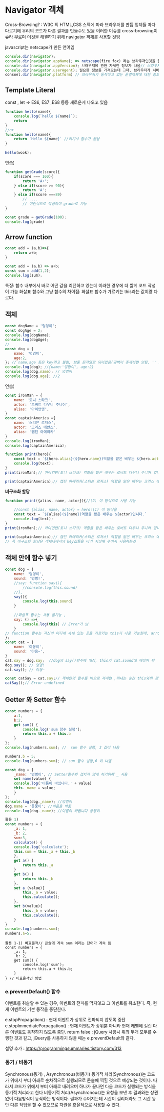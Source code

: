 # Navigator 객체

Cross-Browsing?
: W3C 의 HTML,CSS 스펙에 따라 브라우저를 만듬
업체들 마다 다르기에 우리의 코드가 다른 결과를 만들수도 있음
이러한 이슈를 cross-browsing이슈라 부르며 이것을 해결하기 위해 navigator 객체를 사용할 것임

javascript는 netscape가 만든 언어임

~~~~javascript
console.dir(navigator);
console.dir(navigator.appName); => netscape(fire fox) 라는 브라우저인것을 알 수 있음 // 웹브라우저의 이름이다.
console.dir(navigator.appVersion); 브라우저에 관한 자세한 정보가 나옴// 브라우저의 버전을 의미한다.
console.dir(navigator.userAgent); 필요한 정보를 가져오는데 그때, 브라우저가 서버에게 요청을 하는데 이때 어떤 브라우저인지에 대한 정보를 catch함// 브라우저가 서버측으로 전송하는 USEr-Agent HTTP 헤더의 내용이다.
consoel.dir(navigator.platform) // 브라우저가 동작하고 있는 운영체제에 대한 정보이다.

~~~~





## Template Literal

const , let => ES6,
ES7 ,ES8 등등 새로운게 나오고 있음

~~~~javascript
function hello(name){
	console.log(`hello ${name}`);
    return
}
//or
function hello(name){
    return `Hello ${name}` //여기서 함수가 끝남
}
   
hello(wook);
~~~~

연습)

~~~~~~javascript
function getGrade(score){
	if(score === 100){
        return 'A+';
    } else if(score >= 90){
        return 'A';
    } else if(score ===89)
        // ....
        // 이런식으로 작성하여 grade로 가능
}

const grade = getGrade(100);
console.log(grade)
~~~~~~



## Arrow function

~~~~~~javascript
const add = (a,b)=>{
	return a+b;
}

const add = (a,b) => a+b;
const sum = add(1,2);
console.log(sum);
~~~~~~

특징: 함수 내부에서 바로 어떤 값을 리턴하고 있는데 이러한 경우에 더 짧게 코드 작성이 가능
화살표 함수와 그냥 함수의 차이점: 화살표 함수가 가르키는 this라는 값이랑 다르다.



## 객체

~~~~~javascript
const dogName = '멍멍이';
const dogAge = 2;
console.log(dogName);
console.log(dogAge);
// 
const dog = {
	name: '멍멍이',
	age:2,
}; // name,age 등은 key라고 불림, 보통 문자열로 되어있음(공백이 존재하면 안됨, '' 으로 감싸주면 공백이 가능)
console.log(dog); //{name:'멍멍이', age:2}
console.log(dog.name); // 멍멍이
console.log(dog.age); //2
~~~~~

연습)

~~~~~javascript
const ironMan = {
	name: '토니 스타크',
	actor: '로버트 다우니 주니어',
	alias: '아이언맨',
}
const captainAmerica ={
	name: '스티븐 로저스',
	actor: '크리스 에반스',
	alias: '캡틴 아메리카'
}
console.log(ironMan);
console.log(captainAmerica);

function print(hero){
    const text = `${hero.alias}(${hero.name})역할을 맡은 배우는 ${hero.actor}입니다.`
    console.log(text);
}
print(ironMan);// 아이언맨(토니 스타크) 역할을 맡은 배우는 로버트 다우니 주니어 입니다.

print(captainAmerica);// 캡틴 아메리카(스티븐 로저스) 역할을 맡은 배우는 크리스 에반스 입니다.

~~~~~



**비구조화 할당**

~~~~~javascript
function print({alias, name, actor}){//(2) 이 방식으로 사용 가능
    
    //const {alias, name, actor} = hero;(1) 이 방식을
    const text = `${alias}(${name})역할을 맡은 배우는 ${actor}입니다.`
    console.log(text);
}
print(ironMan);// 아이언맨(토니 스타크) 역할을 맡은 배우는 로버트 다우니 주니어 입니다.

print(captainAmerica);// 캡틴 아메리카(스티븐 로저스) 역할을 맡은 배우는 크리스 에반스 입니다.
// 즉 비구조화 할당은 객체내에서의 key값들을 미리 지정해 주어서 사용하는것
~~~~~



## 객체 안에 함수 넣기

~~~javascript
const dog = {
	name: '멍멍이',
	sound: '멍멍!',
	//say: function say(){
		//console.log(this.sound)
	//},
    say(){
		console.log(this.sound)
	}
   
    //화살표 함수는 사용 불가능 , 
    say: () =>{
        console.log(this) // Error가 남
    }
// function 함수는 자신이 어디에 속해 있는 곳을 가르키는 this가 사용 가능한데, arrow function은 어디에 속해 있는곳으로 연결이 불가하여 this적용이 불가
};
const cat = {
    name: '야옹이',
    sound: '야옹~',
}
cat.say = dog.say;  //dog의 say()함수에 매칭, this가 cat.sound에 매칭이 됨
dog.say(); // 멍멍!
cat.say(); // 야옹~

const catSay = cat.say;// 객체안의 함수를 밖으로 꺼내면 ,꺼내는 순간 this와의 관계가 사라져서 Error가 나게 됨.
catSay();// Error undefined
~~~

## Getter 와 Setter 함수

~~~~~~javascript
const numbers = {
    a:1,
    b:2,
    get sum() {
        console.log('sum 함수 실행');
        return this.a + this.b
    }
};
console.log(numbers.sum); //  sum 함수 실행, 3 값이 나옴

numbers.b = 5;
console.log(numbers.sum); // sum 함수 실행,6 이 나옴
~~~~~~

~~~~~javascript
const dog = {
	_name: '멍멍이', // Setter함수와 겹치지 않게 하기위해 _ 사용
	set name(value) {
	console.log('이름이 바뀝니다.' + value)
	this._name = value;
	}
};
console.log(dog._name); //멍멍이
dog.name = '뭉뭉이'; //이름을 바꿈
console.log(dog._name); //이름이 바뀝니다 뭉뭉이
~~~~~

~~~javascript
활용 1)
const numbers = { 
	_a: 1,
	_b: 2,
	sum:3,
	calculate() {
	console.log('calculate');
	this.sum = this._a + this._b
	},
	get a() {
		return this._a
	}
	get b() {
		return this._b
	},
	set a (value){
		this._a = value;
		this.calculate();
	},
	set b(value){
		this._b = value;
		this.calculate();
	}
}
console.log(numbers.sum);
numbers.a=5;
~~~

~~~~~
활용 1-1) 비효울적// 콘솔에 계속 sum 이라는 단어가 계속 뜸
const numbers = { 
	_a: 1,
	_b: 2,
	get sum() {
		console.log('sum');
		return this.a + this.b;
	}
} // 비효율적인 방법
~~~~~

### e.preventDefault() 함수

이벤트를 취솔할 수 있는 경우, 이벤트의 전파를 막지않고 그 이벤트를 취소한다.
즉, 현재 이벤트의 기본 동작을 중단한다.

e.stopPropagation() : 현재 이벤트가 상위로 전파되지 않도록 중단
e.stopImmediatePorpagation() : 현재 이벤트가 상위뿐 아니라 현재 레벨에 걸린 다른 이벤트도 동작하지 않도록 중단.
return false :  jQuery 사용시 위의 두개 모두를 수행한 것과 같고, jQuery를 사용하지 않을 때는 e.preventDefault와 같다.

설명 추가 : <https://programmingsummaries.tistory.com/313>


### 동기 / 비동기
Synchronous(동기) , Asynchronous(비동기)
동기적 처리(Synchronous)는 코드가 위에서 부터 아래로 순차적으로 실행되므로 콘솔에 찍힐 것으로 예상되는 것이다. 따라서 코드가 위에서 부터 아래로 내려오며 하나가 끝나면 다음 코드가 실행되는 방식을 동기적 처리라고 한다
비동기적 처리(Asynchronous)는 요청을 보낸 후 결과와는 상관없이 다음방식이 동작하는 방식이다. 결과가 주어지는데 시간이 걸리더라도 그 시간 동안 다른 작업을 할 수 있으므로 자원을 효율적으로 사용할 수 있다.
